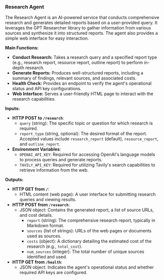 ### Research Agent

The Research Agent is an AI-powered service that conducts comprehensive research and generates detailed reports based on a user-provided query. It leverages the GPT Researcher library to gather information from various sources and synthesize it into structured reports. The agent also provides a simple web interface for easy interaction.

**Main Functions:**
*   **Conduct Research:** Takes a research query and a specified report type (e.g., research report, resource report, outline report) to perform in-depth research.
*   **Generate Reports:** Produces well-structured reports, including a summary of findings, relevant sources, and associated costs.
*   **Health Check:** Provides an endpoint to verify the agent's operational status and API key configurations.
*   **Web Interface:** Serves a user-friendly HTML page to interact with the research capabilities.

**Inputs:**

*   **HTTP POST to `/research`**:
    *   `query` (string): The specific topic or question for which research is required.
    *   `report_type` (string, optional): The desired format of the report. Accepted values include `research_report` (default), `resource_report`, and `outline_report`.
*   **Environment Variables**:
    *   `OPENAI_API_KEY`: Required for accessing OpenAI's language models to process queries and generate reports.
    *   `TAVILY_API_KEY`: Required for utilizing Tavily's search capabilities to retrieve information from the web.

**Outputs:**

*   **HTTP GET from `/`**:
    *   HTML content (web page): A user interface for submitting research queries and viewing results.
*   **HTTP POST from `/research`**:
    *   JSON object: Contains the generated report, a list of source URLs, and cost details.
        *   `report` (string): The comprehensive research report, typically in Markdown format.
        *   `sources` (list of strings): URLs of the web pages or documents used as sources.
        *   `costs` (object): A dictionary detailing the estimated cost of the research (e.g., `total_cost`).
        *   `num_sources` (integer): The total number of unique sources identified and used.
*   **HTTP GET from `/health`**:
    *   JSON object: Indicates the agent's operational status and whether required API keys are configured.